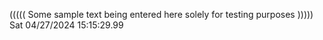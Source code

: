 ((((( Some sample text being entered here solely for testing purposes ))))) Sat 04/27/2024 15:15:29.99
